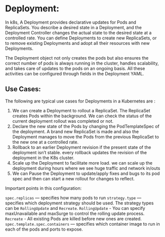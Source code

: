 # Deployment:

In k8s, A Deployment provides declarative updates for Pods and ReplicaSets. You describe a desired state in a Deployment, and the Deployment Controller changes the actual state to the desired state at a controlled rate. You can define Deployments to create new ReplicaSets, or to remove existing Deployments and adopt all their resources with new Deployments.

The Deployment object not only creates the pods but also ensures the correct number of pods is always running in the cluster, handles scalability, and takes care of updates to the pods on an ongoing basis. All these activities can be configured through fields in the Deployment YAML. 

## Use Cases:
The following are typical use cases for Deployments in a Kubernetes are :

1. We can create a Deployment to rollout a ReplicaSet. The ReplicaSet creates Pods within the background. We can check the status of the current deployment rollout was completed or not.
2. Declare the new state of the Pods by changing the PodTemplateSpec of the deployment. A brand new ReplicaSet is made and also the Deployment manages to move the Pods from the previous ReplicaSet to the new one at a controlled rate.
3. Rollback to an earlier Deployment revision if the present state of the deployment isn’t stable. every rollback updates the revision of the deployment in the K8s cluster.
4. Scale up the Deployment to facilitate more load. we can scale up the deployment during hours where we see huge traffic and network in/outs
5. We can Pause the Deployment to update/apply fixes and bugs to its pod spec and then can start a new rollout for changes to reflect.

Important points in this configuration:

`spec.replicas` — specifies how many pods to run
`strategy.type` — specifies which deployment strategy should be used. The strategy types can be `RollingUpdate` and `Recreate`.
        `RollingUpdate` - You can specify maxUnavailable and maxSurge to control the rolling update process.
        `Recreate` - All existing Pods are killed before new ones are created.
`spec.template.spec.containers` — specifies which container image to run in each of the pods and ports to expose.

